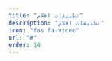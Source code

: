 ```yaml
---
title: "تطبيقات افلام"
description: "تطبيقات افلام"
icon: "fas fa-video"
url: "#"
order: 14
---
```


